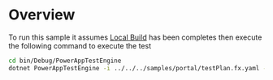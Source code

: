 # Overview

To run this sample it assumes [Local Build](../../README.md#build-locally) has been completes then execute the following command to execute the test

```bash
cd bin/Debug/PowerAppTestEngine
dotnet PowerAppTestEngine -i ../../../samples/portal/testPlan.fx.yaml -u browser -p powerapps.portal -e df148b7d-5ec0-e501-8fc2-5f4213e2a401 -t 11112222-3333-4444-5555-666677778888
```